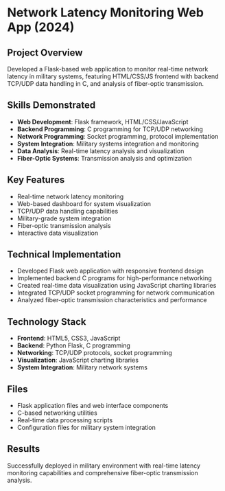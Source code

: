 # Network Latency Monitoring Web App (2024)

## Project Overview
Developed a Flask-based web application to monitor real-time network latency in military systems, featuring HTML/CSS/JS frontend with backend TCP/UDP data handling in C, and analysis of fiber-optic transmission.

## Skills Demonstrated
- **Web Development**: Flask framework, HTML/CSS/JavaScript
- **Backend Programming**: C programming for TCP/UDP networking
- **Network Programming**: Socket programming, protocol implementation
- **System Integration**: Military systems integration and monitoring
- **Data Analysis**: Real-time latency analysis and visualization
- **Fiber-Optic Systems**: Transmission analysis and optimization

## Key Features
- Real-time network latency monitoring
- Web-based dashboard for system visualization
- TCP/UDP data handling capabilities
- Military-grade system integration
- Fiber-optic transmission analysis
- Interactive data visualization

## Technical Implementation
- Developed Flask web application with responsive frontend design
- Implemented backend C programs for high-performance networking
- Created real-time data visualization using JavaScript charting libraries
- Integrated TCP/UDP socket programming for network communication
- Analyzed fiber-optic transmission characteristics and performance

## Technology Stack
- **Frontend**: HTML5, CSS3, JavaScript
- **Backend**: Python Flask, C programming
- **Networking**: TCP/UDP protocols, socket programming
- **Visualization**: JavaScript charting libraries
- **System Integration**: Military network systems

## Files
- Flask application files and web interface components
- C-based networking utilities
- Real-time data processing scripts
- Configuration files for military system integration

## Results
Successfully deployed in military environment with real-time latency monitoring capabilities and comprehensive fiber-optic transmission analysis.
